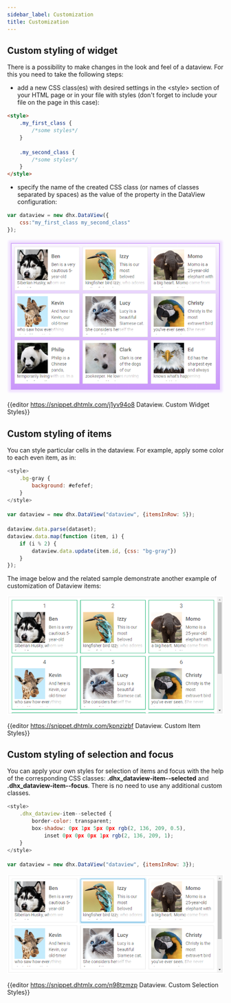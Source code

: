 ```yaml
---
sidebar_label: Customization
title: Customization
---          
```


Сustom styling of widget
----------------

There is a possibility to make changes in the look and feel of a dataview. For this you need to take the following steps:

- add a new CSS class(es) with desired settings in the &lt;style&gt; section of your HTML page or in your file with styles (don't forget to include your file on the page in this case):

~~~html
<style>
	.my_first_class {
		/*some styles*/
	}
    
    .my_second_class {
		/*some styles*/
	}
</style>
~~~

- specify the name of the created CSS class (or names of classes separated by spaces) as the value of the [](dataview/api/dataview_css_config.md) property in the DataView configuration:

~~~js
var dataview = new dhx.DataView({ 
    css:"my_first_class my_second_class"
});
~~~

![Custom dataview styles](../assets/dataview/custom_widget_styles.png)

{{editor    https://snippet.dhtmlx.com/j1yv94o8	Dataview. Custom Widget Styles}}

Custom styling of items 
----------------

You can style particular cells in the dataview. For example, apply some color to each even item, as in:

~~~js
<style>
	.bg-gray {
		background: #efefef;
	}
</style>

var dataview = new dhx.DataView("dataview", {itemsInRow: 5});

dataview.data.parse(dataset);
dataview.data.map(function (item, i) {
	if (i % 2) {
		dataview.data.update(item.id, {css: "bg-gray"})
	}
});
~~~

The image below and the related sample demonstrate another example of customization of Dataview items:

![Custom items styles](../assets/dataview/custom_items_styles.png)

{{editor    https://snippet.dhtmlx.com/kpnzizbf	Dataview. Custom Item Styles}}

Custom styling of selection and focus
--------------------------

You can apply your own styles for selection of items and focus with the help of the corresponding CSS classes: **.dhx_dataview-item--selected** and **.dhx_dataview-item--focus**. There is no need to use any
additional custom classes.

~~~js
<style>
	.dhx_dataview-item--selected {
		border-color: transparent;
		box-shadow: 0px 1px 5px 0px rgb(2, 136, 209, 0.5), 
    		inset 0px 0px 0px 1px rgb(2, 136, 209, 1);
	}
</style>

var dataview = new dhx.DataView("dataview", {itemsInRow: 3});
~~~

![Custom selection styles](../assets/dataview/custom_selection_styles.png)

{{editor    https://snippet.dhtmlx.com/n98tzmzp	Dataview. Custom Selection Styles}}


